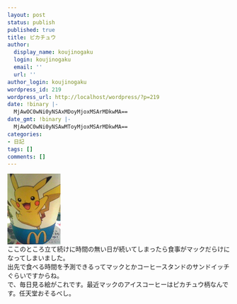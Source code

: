 ```yaml
---
layout: post
status: publish
published: true
title: ピカチュウ
author:
  display_name: koujinogaku
  login: koujinogaku
  email: ''
  url: ''
author_login: koujinogaku
wordpress_id: 219
wordpress_url: http://localhost/wordpress/?p=219
date: !binary |-
  MjAwOC0wNi0yNSAxMDoyMjoxMSArMDkwMA==
date_gmt: !binary |-
  MjAwOC0wNi0yNSAwMToyMjoxMSArMDkwMA==
categories:
- 日記
tags: []
comments: []
---
```

<p><img src="/blog/img/20080625102208.jpg" alt="20080625102208" align="left" border="0"><br clear="all">ここのところ立て続けに時間の無い日が続いてしまったら食事がマックだらけになってしまいました。<br />
出先で食べる時間を予測できるってマックとかコーヒースタンドのサンドイッチぐらいですからね。<br />
で、毎日見る絵がこれです。最近マックのアイスコーヒーはピカチュウ柄なんです。任天堂おそるべし。</p>
